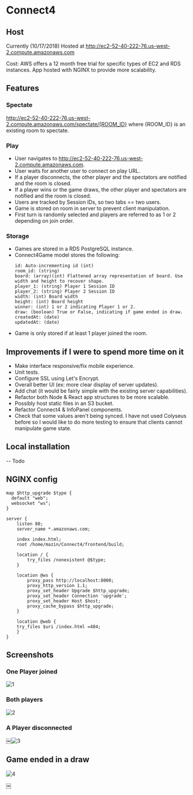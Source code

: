 # Connect4

## Host

Currently (10/17/2018) Hosted at http://ec2-52-40-222-76.us-west-2.compute.amazonaws.com

Cost: AWS offers a 12 month free trial for specific types of EC2 and RDS instances. App hosted with NGINX to provide more scalability.

## Features

### Spectate
http://ec2-52-40-222-76.us-west-2.compute.amazonaws.com/spectate/{ROOM_ID} where {ROOM_ID} is an existing room to spectate.

### Play
- User navigates to http://ec2-52-40-222-76.us-west-2.compute.amazonaws.com.
- User waits for another user to connect on play URL.
- If a player disconnects, the other player and the spectators are notified and the room is closed.
- If a player wins or the game draws, the other player and spectators are notified and the room is closed.
- Users are tracked by Session IDs, so two tabs == two users.
- Game is stored on room in server to prevent client manipulation.
- First turn is randomly selected and players are referred to as 1 or 2 depending on join order.

### Storage
- Games are stored in a RDS PostgreSQL instance.
- Connect4Game model stores the following:
  ```
  id: Auto-incrementing id (int)
  room_id: (string)
  board: (array)(int) Flattened array representation of board. Use width and height to recover shape.
  player_1: (string) Player 1 Session ID
  player_2: (string) Player 2 Session ID
  width: (int) Board width
  height: (int) Board height
  winner: (int) 1 or 2 indicating Player 1 or 2.
  draw: (boolean) True or False, indicating if game ended in draw.
  createdAt: (date)
  updatedAt: (date)
  ```
- Game is only stored if at least 1 player joined the room.

## Improvements if I were to spend more time on it
- Make interface responsive/fix mobile experience.
- Unit tests.
- Configure SSL using Let's Encrypt.
- Overall better UI (ex: more clear display of server updates).
- Add chat (it would be fairly simple with the existing server capabilities).
- Refactor both Node & React app structures to be more scalable.
- Possibly host static files in an S3 bucket.
- Refactor Connect4 & InfoPanel components.
- Check that some values aren't being synced. I have not used Colyseus before so I would like to do more testing to ensure that clients cannot manipulate game state.

## Local installation
-- Todo

## NGINX config
```
map $http_upgrade $type {
  default "web";
  websocket "ws";
}

server {
    listen 80;
    server_name *.amazonaws.com;

    index index.html;
    root /home/mazin/Connect4/frontend/build;

    location / {
        try_files /nonexistent @$type;
    }

    location @ws {
        proxy_pass http://localhost:8000;
        proxy_http_version 1.1;
        proxy_set_header Upgrade $http_upgrade;
        proxy_set_header Connection 'upgrade';
        proxy_set_header Host $host;
        proxy_cache_bypass $http_upgrade;
    }

    location @web {
	try_files $uri /index.html =404;
    }
}
```

## Screenshots

### One Player joined
![1](https://i.imgur.com/bPDutm8.png)

### Both players 
![2](https://i.imgur.com/f5zME9a.png)

### A Player disconnected
￼![3](https://i.imgur.com/IqyNXo8.png)

## Game ended in a draw
![4](https://i.imgur.com/lpo7lsY.png)



￼
